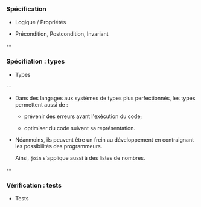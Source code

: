 ### Spécification

- Logique / Propriétés

- Précondition, Postcondition, Invariant

--

### Spécifiation : types

- Types


--

- Dans des langages aux systèmes de types plus perfectionnés, les
  types permettent aussi de :

    - prévenir des erreurs avant l'exécution du code;

    - optimiser du code suivant sa représentation.

- Néanmoins, ils peuvent être un frein au développement en
  contraignant les possibilités des programmeurs.

    Ainsi, `join` s'applique aussi à des listes de nombres.


--

### Vérification : tests

- Tests
